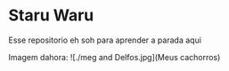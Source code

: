 # Staru Waru

Esse repositorio eh soh para aprender a parada aqui

Imagem dahora:
![./meg and Delfos.jpg](Meus cachorros)